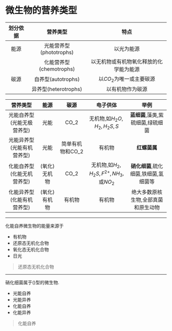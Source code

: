 # 微生物的营养类型

| 划分依据 | 营养类型 | 特点 |
| :--------: | :--------: | :----: |
| 能源         |光能营养型(phototrophs)|以光为能源|
||化能营养型(chemotrophs)|以无机物或有机物氧化释放的化学能为能源|
|碳源|自养型(autotrophs)|以$CO_2$为唯一或主要碳源|
||异养型(heterotrophs)|以有机物作为碳源|

|          营养类型          |     能源     |       碳源       |                 电子供体                 |                 举例                  |
| :------------------------: | :----------: | :--------------: | :--------------------------------------: | :-----------------------------------: |
| 光能自养型(光能无极营养型) |     光能     |       CO_2       |        无机物,如$H_2O,H_2,H_2S,S$        |   **蓝细菌**,藻类,紫硫细菌,绿硫细菌   |
| 光能异养型(光能有机营养型) |     光能     | 简单有机物和CO_2 |                  有机物                  |             **红螺菌属**              |
| 化能自养型(化能无机营养型) | (氧化)无机物 |       CO_2       | 无机物,如$H_2,H_2S,F^{2+},NH_3$,或$NO_2$ | **硝化细菌**,硫化细菌,铁细菌,氢细菌等 |
| 化能异养型(化能有机营养型) | (氧化)有机物 |      有机物      |                  有机物                  |  绝大多数原核生物,全部真菌和原生动物  |

---

化能自养微生物的能量来源于

+   有机物
+   还原态无机化合物
+   氧化态无机化合物
+   日光

>   还原态无机化合物

---

硝化细菌属于()型的微生物.

+   光能自养
+   光能异养
+   化能自养
+   化能异养

>   化能自养

